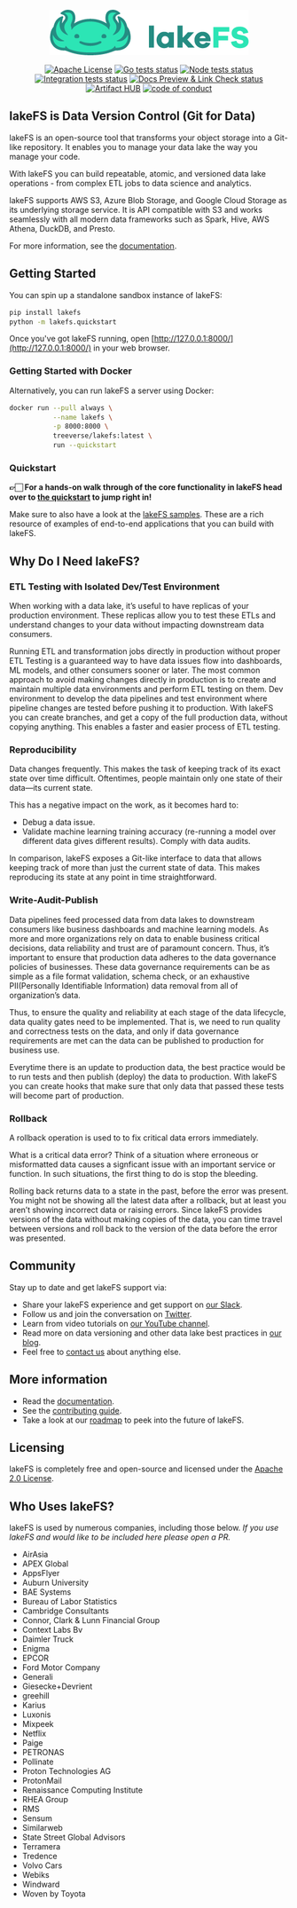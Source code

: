 <p align="center">
  <img src="docs/src/assets/img/logo_large.png"/>
</p>
<p align="center">
	<a href="https://raw.githubusercontent.com/treeverse/lakeFS/master/LICENSE" >
		<img src="https://img.shields.io/badge/License-Apache%202.0-blue.svg" alt="Apache License" /></a>
	<a href="https://github.com/treeverse/lakeFS/actions/workflows/test.yaml?query=branch%3Amaster">
		<img src="https://github.com/treeverse/lakeFS/workflows/Test/badge.svg?branch=master" alt="Go tests status" /></a>
	<a href="https://github.com/treeverse/lakeFS/actions/workflows/node.yaml?query=branch%3Amaster" >
		<img src="https://github.com/treeverse/lakeFS/workflows/Node/badge.svg?branch=master" alt="Node tests status" /></a>
	<a href="https://github.com/treeverse/lakeFS/actions/workflows/esti.yaml?query=branch%3Amaster">
		<img src="https://github.com/treeverse/lakeFS/workflows/Esti/badge.svg?branch=master" alt="Integration tests status" /></a>
	<a href="https://github.com/treeverse/lakeFS/actions/workflows/docs-pr.yaml">
		<img src="https://github.com/treeverse/lakeFS/actions/workflows/docs-pr.yaml/badge.svg" alt="Docs Preview & Link Check status" /></a>
	<a href="https://artifacthub.io/packages/search?repo=lakefs">
		<img src="https://img.shields.io/endpoint?url=https://artifacthub.io/badge/repository/lakefs" alt="Artifact HUB" /></a>
	<a href="CODE_OF_CONDUCT.md">
		<img src="https://img.shields.io/badge/Contributor%20Covenant-v2.0%20adopted-ff69b4.svg" alt="code of conduct"></a>
</p>

## lakeFS is Data Version Control (Git for Data)

lakeFS is an open-source tool that transforms your object storage into a Git-like repository. It enables you to manage your data lake the way you manage your code.

With lakeFS you can build repeatable, atomic, and versioned data lake operations - from complex ETL jobs to data science and analytics.

lakeFS supports AWS S3, Azure Blob Storage, and Google Cloud Storage as its underlying storage service. It is API compatible with S3 and works seamlessly with all modern data frameworks such as Spark, Hive, AWS Athena, DuckDB, and Presto.

For more information, see the [documentation](https://docs.lakefs.io).

## Getting Started

You can spin up a standalone sandbox instance of lakeFS:

```bash
pip install lakefs
python -m lakefs.quickstart
```

Once you've got lakeFS running, open [http://127.0.0.1:8000/](http://127.0.0.1:8000/) in your web browser.

### Getting Started with Docker

Alternatively, you can run lakeFS a server using Docker:

```bash
docker run --pull always \
		   --name lakefs \
		   -p 8000:8000 \
		   treeverse/lakefs:latest \
		   run --quickstart
```

### Quickstart

**👉🏻 For a hands-on walk through of the core functionality in lakeFS head over to [the quickstart](https://docs.lakefs.io/quickstart/) to jump right in!**

Make sure to also have a look at the [lakeFS samples](https://github.com/treeverse/lakeFS-samples). These are a rich resource of examples of end-to-end applications that you can build with lakeFS.

## Why Do I Need lakeFS?

### ETL Testing with Isolated Dev/Test Environment

When working with a data lake, it’s useful to have replicas of your production environment. These replicas allow you to test these ETLs and understand changes to your data without impacting downstream data consumers.

Running ETL and transformation jobs directly in production without proper ETL Testing is a guaranteed way to have data issues flow into dashboards, ML models, and other consumers sooner or later. The most common approach to avoid making changes directly in production is to create and maintain multiple data environments and perform ETL testing on them. Dev environment to develop the data pipelines and test environment where pipeline changes are tested before pushing it to production. With lakeFS you can create branches, and get a copy of the full production data, without copying anything. This enables a faster and easier process of ETL testing.

### Reproducibility

Data changes frequently. This makes the task of keeping track of its exact state over time difficult. Oftentimes, people maintain only one state of their data––its current state.

This has a negative impact on the work, as it becomes hard to:
* Debug a data issue.
* Validate machine learning training accuracy (re-running a model over different data gives different results).
Comply with data audits.

In comparison, lakeFS exposes a Git-like interface to data that allows keeping track of more than just the current state of data. This makes reproducing its state at any point in time straightforward.

### Write-Audit-Publish

Data pipelines feed processed data from data lakes to downstream consumers like business dashboards and machine learning models. As more and more organizations rely on data to enable business critical decisions, data reliability and trust are of paramount concern. Thus, it’s important to ensure that production data adheres to the data governance policies of businesses. These data governance requirements can be as simple as a file format validation, schema check, or an exhaustive PII(Personally Identifiable Information) data removal from all of organization’s data.

Thus, to ensure the quality and reliability at each stage of the data lifecycle, data quality gates need to be implemented. That is, we need to run quality and correctness tests on the data, and only if data governance requirements are met can the data can be published to production for business use.

Everytime there is an update to production data, the best practice would be to run tests and then publish (deploy) the data to production. With lakeFS you can create hooks that make sure that only data that passed these tests will become part of production.

### Rollback

A rollback operation is used to to fix critical data errors immediately.

What is a critical data error? Think of a situation where erroneous or misformatted data causes a signficant issue with an important service or function. In such situations, the first thing to do is stop the bleeding.

Rolling back returns data to a state in the past, before the error was present. You might not be showing all the latest data after a rollback, but at least you aren’t showing incorrect data or raising errors. Since lakeFS provides versions of the data without making copies of the data, you can time travel between versions and roll back to the version of the data before the error was presented.

## Community

Stay up to date and get lakeFS support via:

- Share your lakeFS experience and get support on [our Slack](https://go.lakefs.io/JoinSlack).
- Follow us and join the conversation on [Twitter](https://twitter.com/lakeFS).
- Learn from video tutorials on [our YouTube channel](https://lakefs.io/youtube).
- Read more on data versioning and other data lake best practices in [our blog](https://lakefs.io/blog/data-version-control/).
- Feel free to [contact us](https://lakefs.io/contact-us/) about anything else.

## More information

- Read the [documentation](https://docs.lakefs.io).
- See the [contributing guide](https://docs.lakefs.io/contributing).
- Take a look at our [roadmap](https://docs.lakefs.io/understand/roadmap.html) to peek into the future of lakeFS.

## Licensing

lakeFS is completely free and open-source and licensed under the [Apache 2.0 License](https://www.apache.org/licenses/LICENSE-2.0).

## Who Uses lakeFS?

lakeFS is used by numerous companies, including those below. _If you use lakeFS and would like to be included here please open a PR._

* AirAsia
* APEX Global
* AppsFlyer
* Auburn University
* BAE Systems
* Bureau of Labor Statistics
* Cambridge Consultants
* Connor, Clark & Lunn Financial Group
* Context Labs Bv
* Daimler Truck
* Enigma
* EPCOR
* Ford Motor Company
* Generali
* Giesecke+Devrient
* greehill
* Karius
* Luxonis
* Mixpeek
* Netflix
* Paige
* PETRONAS
* Pollinate
* Proton Technologies AG
* ProtonMail
* Renaissance Computing Institute
* RHEA Group 
* RMS
* Sensum
* Similarweb
* State Street Global Advisors
* Terramera
* Tredence
* Volvo Cars
* Webiks
* Windward
* Woven by Toyota
